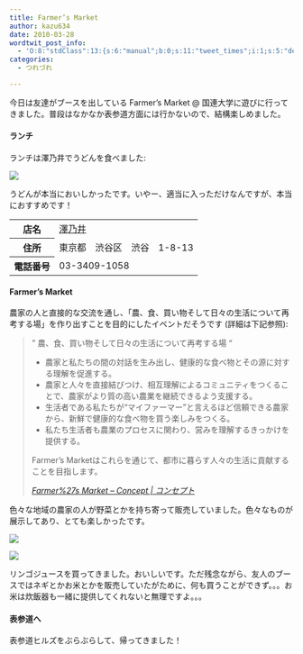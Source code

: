 ```yaml
---
title: Farmer’s Market
author: kazu634
date: 2010-03-28
wordtwit_post_info:
  - 'O:8:"stdClass":13:{s:6:"manual";b:0;s:11:"tweet_times";i:1;s:5:"delay";i:0;s:7:"enabled";i:1;s:10:"separation";s:2:"60";s:7:"version";s:3:"3.7";s:14:"tweet_template";b:0;s:6:"status";i:2;s:6:"result";a:0:{}s:13:"tweet_counter";i:2;s:13:"tweet_log_ids";a:1:{i:0;i:5195;}s:9:"hash_tags";a:0:{}s:8:"accounts";a:1:{i:0;s:7:"kazu634";}}'
categories:
  - つれづれ

---
```

<div class="section">
<p>
    今日は友達がブースを出している Farmer&#8217;s Market @ 国連大学に遊びに行ってきました。普段はなかなか表参道方面には行かないので、結構楽しめました。
</p>
  
<h4>
    ランチ
</h4>
  
<p>
    ランチは澤乃井でうどんを食べました:
</p>
  
<p>
<center>
</center>
</p>
  
<p>
<a href="http://flickr.com/photos/42332031@N02/4468960035/" onclick="__gaTracker('send', 'event', 'outbound-article', 'http://flickr.com/photos/42332031@N02/4468960035/', '');" title="Lunch"><img src="http://farm3.static.flickr.com/2796/4468960035_8d82d2461d.jpg" /></a>
</p></p> 
  
<p>
    うどんが本当においしかったです。いやー、適当に入っただけなんですが、本当におすすめです！
</p>
  
<table>
<tr>
<th>
        店名
</th>
      
<td>
<a href="http://www.doko.jp/search/shop/sc170979/?vos=apidoko1" onclick="__gaTracker('send', 'event', 'outbound-article', 'http://www.doko.jp/search/shop/sc170979/?vos=apidoko1', '澤乃井');" target="_blank">澤乃井</a>
</td>
</tr>
    
<tr>
<th>
        住所
</th>
      
<td>
        東京都　渋谷区　渋谷　1-8-13
</td>
</tr>
    
<tr>
<th>
        電話番号
</th>
      
<td>
        03-3409-1058
</td>
</tr>
</table>
  
<h4>
    Farmer&#8217;s Market
</h4>
  
<p>
    農家の人と直接的な交流を通し、「農、食、買い物そして日々の生活について再考する場」を作り出すことを目的にしたイベントだそうです (詳細は下記参照):
</p>
  
<blockquote title="Farmer%27s Market - Concept | コンセプト" cite="http://www.farmersmarkets.jp/?page_id=29">
<p>
      &#8221; 農、食、買い物そして日々の生活について再考する場 &#8220;
</p>
    
<ul>
<li>
        農家と私たちの間の対話を生み出し、健康的な食べ物とその源に対する理解を促進する。
</li>
<li>
        農家と人々を直接結びつけ、相互理解によるコミュニティをつくることで、農家がより質の高い農業を継続できるよう支援する。
</li>
<li>
        生活者である私たちが“マイファーマー”と言えるほど信頼できる農家から、新鮮で健康的な食べ物を買う楽しみをつくる。
</li>
<li>
        私たち生活者も農業のプロセスに関わり、営みを理解するきっかけを提供する。
</li>
</ul>
    
<p>
      Farmer&#8217;s Marketはこれらを通じて、都市に暮らす人々の生活に貢献することを目指します。
</p>
    
<p>
<cite><a href="http://www.farmersmarkets.jp/?page_id=29" onclick="__gaTracker('send', 'event', 'outbound-article', 'http://www.farmersmarkets.jp/?page_id=29', 'Farmer%27s Market &#8211; Concept | コンセプト');" target="_blank">Farmer%27s Market &#8211; Concept | コンセプト</a></cite>
</p>
</blockquote>
  
<p>
    色々な地域の農家の人が野菜とかを持ち寄って販売していました。色々なものが展示してあり、とても楽しかったです。
</p>
  
<p>
<center>
</center>
</p>
  
<p>
<a href="http://flickr.com/photos/42332031@N02/4469690730/" onclick="__gaTracker('send', 'event', 'outbound-article', 'http://flickr.com/photos/42332031@N02/4469690730/', '');" title="Farmer’s market @UNU 1"><img src="http://farm5.static.flickr.com/4039/4469690730_95eb870263.jpg" /></a>
</p></p> 
  
<p>
<center>
</center>
</p>
  
<p>
<a href="http://flickr.com/photos/42332031@N02/4469691018/" onclick="__gaTracker('send', 'event', 'outbound-article', 'http://flickr.com/photos/42332031@N02/4469691018/', '');" title="Farmer’s market @UNU 2"><img src="http://farm3.static.flickr.com/2720/4469691018_80a46eb91a.jpg" /></a>
</p></p> 
  
<p>
    リンゴジュースを買ってきました。おいしいです。ただ残念ながら、友人のブースではネギとかお米とかを販売していたがために、何も買うことができず。。。お米は炊飯器も一緒に提供してくれないと無理ですよ。。。
</p>
  
<h4>
    表参道へ
</h4>
  
<p>
    表参道ヒルズをぶらぶらして、帰ってきました！
</p>
</div>
